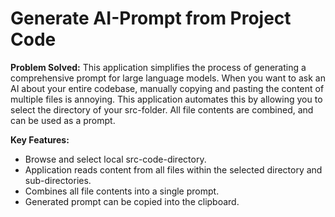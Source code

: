 # Generate AI-Prompt from Project Code

**Problem Solved:**
This application simplifies the process of generating a comprehensive prompt for large language models.
When you want to ask an AI about your entire codebase, manually copying and pasting the content of multiple files is annoying.
This application automates this by allowing you to select the directory of your src-folder.
All file contents are combined, and can be used as a prompt.

**Key Features:**
* Browse and select local src-code-directory.
* Application reads content from all files within the selected directory and sub-directories.
* Combines all file contents into a single prompt.
* Generated prompt can be copied into the clipboard.
